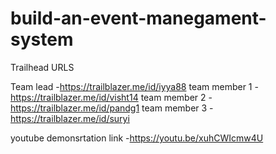 # build-an-event-manegament-system

Trailhead URLS

Team lead -https://trailblazer.me/id/iyya88
team member 1 - https://trailblazer.me/id/visht14
team member 2 - https://trailblazer.me/id/pandg1
team member 3 - https://trailblazer.me/id/suryi

youtube demonsrtation link -https://youtu.be/xuhCWIcmw4U



